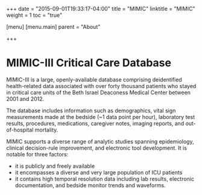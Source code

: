 +++
date = "2015-09-01T19:33:17-04:00"
title = "MIMIC"
linktitle = "MIMIC"
weight = 1
toc = "true"

[menu]
  [menu.main]
    parent = "About"

+++

# MIMIC-III Critical Care Database

MIMIC-III is a large, openly-available database comprising deidentified health-related data associated with over forty thousand patients who stayed in critical care units of the Beth Israel Deaconess Medical Center between 2001 and 2012. 

The database includes information such as demographics, vital sign measurements made at the bedside (~1 data point per hour), laboratory test results, procedures, medications, caregiver notes, imaging reports, and out-of-hospital mortality.

MIMIC supports a diverse range of analytic studies spanning epidemiology, clinical decision-rule improvement, and electronic tool development. It is notable for three factors:

- it is publicly and freely available
- it encompasses a diverse and very large population of ICU patients
- it contains high temporal resolution data including lab results, electronic documentation, and bedside monitor trends and waveforms.
